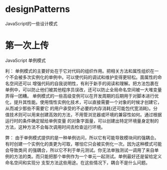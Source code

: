 # designPatterns
JavaScript的一些设计模式

# 第一次上传

JavaScript 单例模式

利：
  单例模式的主要好处在于它对代码的组织作用。把相关方法和属性组织在一个不会被多次实例化的单例中。可以使代码的调试和维护变得更轻松。面属性的命名空间还可以 
  增强代码的自我说明性，有利于新手的阅读和理解。把方法包裹在单例中，可以防止他们被其他程序员误改，还可以防止全局命名空间被一大堆变量弄得一团糟。
  单例模式的一些高级变例可以在开发周期的后期用于对脚本进行优化，提升其性能。使用惰性实例化技术，可以直接需要一个对象的时候才创建它，从而减少那些不需要它
  的用户承受的不必要的内存消耗(还可能包代宽消耗)。分值技术则可以用来创建高效的方法，不用管浏览器或环境的兼容性如何。通过根据运行时的条件确定赋给单例变量
  的对象字面量，可以创建出特定环境量身定制的方法，这种方法不会每次调用时间去检查运行环境。
  
弊：
   由于单例模式提供的是一种单例访问，所以它有可能导致模块间的强耦合。有时创建一个实例化的类更为可取，哪怕它只会被实例化一次。因为这种模式可能会导致类间 
   的强耦合，所以它不利于单元测试。你无法单独测试一调用了来自单例的方法的类。而只能把那个单例作为一个单元一起测试。单例最好还是留给定义命名空间和实现分
   支型方法这些用途。在这些情况下，耦合不是什么问题。
